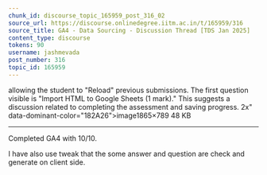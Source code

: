 ```yaml
---
chunk_id: discourse_topic_165959_post_316_02
source_url: https://discourse.onlinedegree.iitm.ac.in/t/165959/316
source_title: GA4 - Data Sourcing - Discussion Thread [TDS Jan 2025]
content_type: discourse
tokens: 90
username: jashmevada
post_number: 316
topic_id: 165959
---
```


 allowing the student to "Reload" previous submissions. The first question visible is "Import HTML to Google Sheets (1 mark)." This suggests a discussion related to completing the assessment and saving progress. 2x" data-dominant-color="182A26">image1865×789 48 KB

---

Completed GA4 with 10/10.

I have also use tweak that the some answer and question are check and generate on client side.
